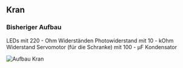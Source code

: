 ## Kran

### Bisheriger Aufbau

LEDs mit 220 - Ohm Widerständen
Photowiderstand mit 10 - kOhm Widerstand
Servomotor (für die Schranke) mit 100 - µF Kondensator


![Aufbau Kran](Kran_Sketch_Steckplatine.jpg)
